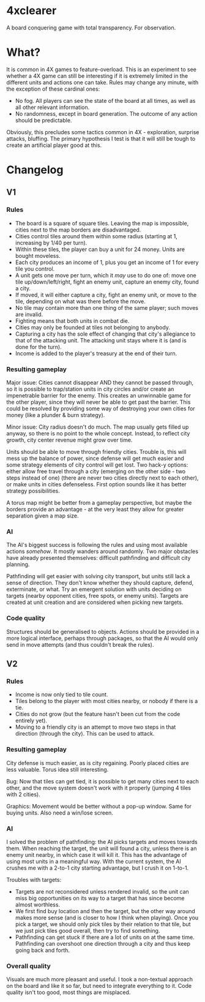 # 4xclearer

A board conquering game with total transparency. For observation.

# What?

It is common in 4X games to feature-overload. This is an experiment to see whether a 4X game can still be interesting if it is extremely limited in the different units and actions one can take. Rules may change any minute, with the exception of these cardinal ones:

* No fog. All players can see the state of the board at all times, as well as all other relevant information.
* No randomness, except in board generation. The outcome of any action should be predictable.

Obviously, this precludes some tactics common in 4X - exploration, surprise attacks, bluffing. The primary hypothesis I test is that it will still be tough to create an artificial player good at this. 

# Changelog

## V1

### Rules

* The board is a square of square tiles. Leaving the map is impossible, cities next to the map borders are disadvantaged.
* Cities control tiles around them within some radius (starting at 1, increasing by 1/40 per turn).
* Within these tiles, the player can buy a unit for 24 money. Units are bought moveless. 
* Each city produces an income of 1, plus you get an income of 1 for every tile you control.
* A unit gets one move per turn, which it *may* use to do one of: move one tile up/down/left/right, fight an enemy unit, capture an enemy city, found a city.
* If moved, it will either capture a city, fight an enemy unit, or move to the tile, depending on what was there before the move.
* No tile may contain more than one thing of the same player; such moves are invalid.
* Fighting means that both units in combat die.
* Cities may only be founded at tiles not belonging to anybody.
* Capturing a city has the sole effect of changing that city's allegiance to that of the attacking unit. The attacking unit stays where it is (and is done for the turn).
* Income is added to the player's treasury at the end of their turn.

### Resulting gameplay

Major issue: Cities cannot disappear AND they cannot be passed through, so it is possible to trap/station units in city circles and/or create an impenetrable barrier for the enemy. This creates an unwinnable game for the other player, since they will never be able to get past the barrier. This could be resolved by providing some way of destroying your own cities for money (like a plunder & burn strategy). 

Minor issue: City radius doesn't do much. The map usually gets filled up anyway, so there is no point to the whole concept. Instead, to reflect city growth, city center revenue might grow over time.

Units should be able to move through friendly cities. Trouble is, this will mess up the balance of power, since defense will get much easier and some strategy elements of city control will get lost. Two hack-y options: either allow free travel through a city (emerging on the other side - two steps instead of one) (there are never two cities directly next to each other), or make units in cities defenseless. First option sounds like it has better strategy possibilities.

A torus map might be better from a gameplay perspective, but maybe the borders provide an advantage - at the very least they allow for greater separation given a map size.

### AI

The AI's biggest success is following the rules and using most available actions *somehow*. It mostly wanders around randomly. Two major obstacles have already presented themselves: difficult pathfinding and difficult city planning.

Pathfinding will get easier with solving city transport, but units still lack a sense of direction. They don't know whether they should capture, defend, exterminate, or what. Try an emergent solution with units deciding on targets (nearby opponent cities, free spots, or enemy units). Targets are created at unit creation and are considered when picking new targets.

### Code quality

Structures should be generalised to objects. Actions should be provided in a more logical interface, perhaps through packages, so that the AI would only send in move attempts (and thus couldn't break the rules).

## V2

### Rules

* Income is now only tied to tile count. 
* Tiles belong to the player with most cities nearby, or nobody if there is a tie.
* Cities do not grow (but the feature hasn't been cut from the code entirely yet).
* Moving to a friendly city is an attempt to move two steps in that direction (through the city). This can be used to attack.

### Resulting gameplay

City defense is much easier, as is city regaining. Poorly placed cities are less valuable. Torus idea still interesting.

Bug: Now that tiles can get tied, it is possible to get many cities next to each other, and the move system doesn't work with it properly (jumping 4 tiles with 2 cities).

Graphics: Movement would be better without a pop-up window. Same for buying units. Also need a win/lose screen.

### AI

I solved the problem of pathfinding: the AI picks targets and moves towards them. When reaching the target, the unit will found a city, unless there is an enemy unit nearby, in which case it will kill it. This has the advantage of using most units in a meaningful way. With the current system, the AI crushes me with a 2-to-1 city starting advantage, but I crush it on 1-to-1.

Troubles with targets:

* Targets are not reconsidered unless rendered invalid, so the unit can miss big opportunities on its way to a target that has since become almost worthless.
* We first find buy location and then the target, but the other way around makes more sense (and is closer to how I think when playing). Once you pick a target, we should only pick tiles by their relation to that tile, but we just pick tiles good overall, then try to find something.
* Pathfinding can get stuck if there are a lot of units on at the same time. Pathfinding can overshoot one direction through a city and thus keep going back and forth.

### Overall quality

Visuals are much more pleasant and useful. I took a non-textual approach on the board and like it so far, but need to integrate everything to it. Code quality isn't too good, most things are misplaced.
